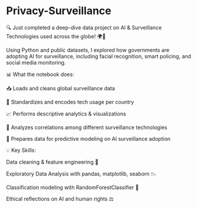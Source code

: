 # Privacy-Surveillance

🔍 Just completed a deep-dive data project on AI & Surveillance Technologies used across the globe! 🌍📡

Using Python and public datasets, I explored how governments are adopting AI for surveillance, including facial recognition, smart policing, and social media monitoring.

📊 What the notebook does:

📥 Loads and cleans global surveillance data

🧹 Standardizes and encodes tech usage per country

📈 Performs descriptive analytics & visualizations

🔗 Analyzes correlations among different surveillance technologies

🤖 Prepares data for predictive modeling on AI surveillance adoption

💡 Key Skills:

Data cleaning & feature engineering 🧽

Exploratory Data Analysis with pandas, matplotlib, seaborn 📉

Classification modeling with RandomForestClassifier 🌲

Ethical reflections on AI and human rights ⚖️
